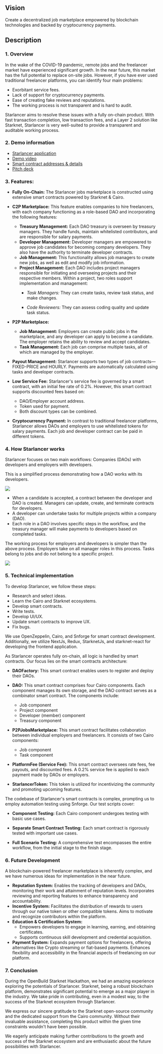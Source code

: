## Vision
Create a decentralized job marketplace empowered by blockchain technologies and backed by cryptocurrency payments.
## Description
### 1. Overview

In the wake of the COVID-19 pandemic, remote jobs and the freelancer market have experienced significant growth. In the near future, this market has the full potential to replace on-site jobs. However, if you have ever used traditional freelancer platforms, you can identify four main problems:

- Exorbitant service fees.
- Lack of support for cryptocurrency payments.
- Ease of creating fake reviews and reputations.
- The working process is not transparent and is hard to audit.

Starlancer aims to resolve these issues with a fully on-chain product. With fast transaction completion, low transaction fees, and a Layer 2 solution like Starknet, Starlancer is very well-suited to provide a transparent and auditable working process.

### 2. Demo information

- [Starlancer application](https://starlancer.a2n.finance)
- [Demo video](https://www.youtube.com/watch?v=XdjG1qXedpk)
- [Smart contract addresses & details](https://github.com/a2nfinance/starlancer/tree/master/contracts)
- [Pitch deck](https://www.canva.com/design/DAF5y3n1wOE/X2984P8-gZ7-H8vM4JdH_Q/edit)

### 3. Features:

- **Fully On-Chain:** The Starlancer jobs marketplace is constructed using extensive smart contracts powered by Starknet & Cairo.

- **C2P Marketplace:** This feature enables companies to hire freelancers, with each company functioning as a role-based DAO and incorporating the following features:

    - **Treasury Management:** Each DAO treasury is overseen by treasury managers. They handle funds, maintain whitelisted contributors, and are responsible for salary payments.
    - **Developer Management:** Developer managers are empowered to approve job candidates for becoming company developers. They also have the authority to terminate developer contracts.
    - **Job Management:** This functionality allows job managers to create new jobs, as well as edit and modify job information.
    - **Project Management:** Each DAO includes project managers responsible for initiating and overseeing projects and their respective members. Within a project, two roles support implementation and management:
        - *Task Managers:* They can create tasks, review task status, and make changes.

        - *Code Reviewers:* They can assess coding quality and update task status.

- **P2P Marketplace:**
    - **Job Management:** Employers can create public jobs in the marketplace, and any developer can apply to become a candidate. The employer retains the ability to review and accept candidates.
    - **Task Management:** Each job can comprise multiple tasks, all of which are managed by the employer.

- **Payout Management:** Starlancer supports two types of job contracts—FIXED-PRICE and HOURLY. Payments are automatically calculated using tasks and developer contracts.

- **Low Service Fee:** Starlancer's service fee is governed by a smart contract, with an initial fee rate of 0.2%. However, this smart contract supports discounted fees based on:

    - DAO/Employer account address.
    - Token used for payment.
    - Both discount types can be combined.

- **Cryptocurrency Payment:** In contrast to traditional freelancer platforms, Starlancer allows DAOs and employers to use whitelisted tokens for salary payments. Each job and developer contract can be paid in different tokens.

### 4. How Starlancer works

Starlancer focuses on two main workflows: Companies (DAOs) with developers and employers with developers.

This is a simplified process demonstrating how a DAO works with its developers.

![](frontend/public/docs/c2p.jpg)

- When a candidate is accepted, a contract between the developer and DAO is created. Managers can update, create, and terminate contracts for developers.
- A developer can undertake tasks for multiple projects within a company (DAO).
- Each role in a DAO involves specific steps in the workflow, and the treasury manager will make payments to developers based on completed tasks.

The working process for employers and developers is simpler than the above process. Employers take on all manager roles in this process. Tasks belong to jobs and do not belong to a specific project.

![](frontend/public/docs/p2p.jpg)


### 5. Technical implementation

To develop Starlancer, we follow these steps:

- Research and select ideas.
- Learn the Cairo and Starknet ecosystems.
- Develop smart contracts.
- Write tests.
- Develop UI/UX.
- Update smart contracts to improve UX.
- Fix bugs.

We use OpenZeppelin, Cairo, and Snforge for smart contract development. Additionally, we utilize NextJs, Redux, StarknetJs, and starknet-react for developing the frontend application.

As Starlancer operates fully on-chain, all logic is handled by smart contracts. Our focus lies on the smart contracts architecture:

- **DAOFactory:** This smart contract enables users to register and deploy their DAOs.

- **DAO:** This smart contract comprises four Cairo components. Each component manages its own storage, and the DAO contract serves as a combinator smart contract. The components include:

    - Job component
    - Project component
    - Developer (member) component
    - Treasury component

- **P2PJobsMarketplace:** This smart contract facilitates collaboration between individual employers and freelancers. It consists of two Cairo components:

    - Job component
    - Task component
- **PlatformFee (Service Fee):** This smart contract oversees rate fees, fee payouts, and discounted  fees. A 0.2% service fee is applied to each payment made by DAOs or employers.

- **StarlancerToken:** This token is utilized for incentivizing the community and promoting upcoming features.

The codebase of Starlancer's smart contracts is complex, prompting us to employ automation testing using Snforge. Our test scripts cover:

- **Component Testing:** Each Cairo component undergoes testing with basic use cases.

- **Separate Smart Contract Testing:** Each smart contract is rigorously tested with important use cases.

- **Full Scenario Testing:** A comprehensive test encompasses the entire workflow, from the initial stage to the finish stage.


### 6. Future Development

A blockchain-powered freelancer marketplace is inherently complex, and we have numerous ideas for implementation in the near future.

- **Reputation System:** Enables the tracking of developers and DAOs, monitoring their work and attainment of reputation levels. Incorporates reviewing and reporting features to enhance transparency and accountability.
- **Incentive System:** Facilitates the distribution of rewards to users through our native token or other compatible tokens. Aims to motivate and recognize contributors within the platform.
- **Education & Certification System:**
    - Empowers developers to engage in learning, earning, and obtaining certificates.
    - Supports continuous skill development and credential acquisition.
- **Payment System:** Expands payment options for freelancers, offering alternatives like Crypto streaming or fiat-based payments. Enhances flexibility and accessibility in the financial aspects of freelancing on our platform.

### 7. Conclusion

During the OpenBuild Starknet Hackathon, we had an amazing experience exploring the potentials of Starlancer. Starknet, being a robust blockchain platform, demonstrates significant potential to emerge as a major player in the industry. We take pride in contributing, even in a modest way, to the success of the Starknet ecosystem through Starlancer.

We express our sincere gratitude to the Starknet open-source community and the dedicated support from the Cairo community. Without their invaluable assistance, completing this product within the given time constraints wouldn't have been possible.

We eagerly anticipate making further contributions to the growth and success of the Starknet ecosystem and are enthusiastic about the future possibilities with Starlancer.






